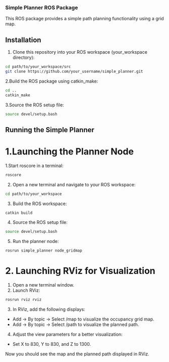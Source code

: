### Simple Planner ROS Package

This ROS package provides a simple path planning functionality using a grid map.

## Installation
1. Clone this repository into your ROS workspace (your_workspace directory):
 ```bash
cd path/to/your_workspace/src
git clone https://github.com/your_username/simple_planner.git
 ```
2.Build the ROS package using catkin_make:
 ```bash
cd ..
catkin_make
```
3.Source the ROS setup file:
```bash
source devel/setup.bash
```
## Running the Simple Planner
# 1.Launching the Planner Node
1.Start roscore in a terminal:
```bash
roscore
```
2. Open a new terminal and navigate to your ROS workspace:
```bash
cd path/to/your_workspace
```
3. Build the ROS workspace:
```bash
catkin build
```
4. Source the ROS setup file:
```bash
source devel/setup.bash
```
5. Run the planner node:
```bash
rosrun simple_planner node_gridmap
```
# 2. Launching RViz for Visualization
1. Open a new terminal window.
2. Launch RViz:
```bash
rosrun rviz rviz
```
3. In RViz, add the following displays:
- Add -> By topic -> Select /map to visualize the occupancy grid map.
- Add -> By topic -> Select /path to visualize the planned path.
4. Adjust the view parameters for a better visualization:
- Set X to 830, Y to 830, and Z to 1300.

Now you should see the map and the planned path displayed in RViz.
